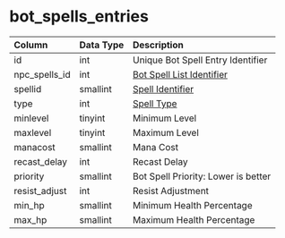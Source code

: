 # bot\_spells\_entries

| Column | Data Type | Description |
| :--- | :--- | :--- |
| id | int | Unique Bot Spell Entry Identifier |
| npc\_spells\_id | int | [Bot Spell List Identifier](../../../../categories/spells/bot-spell-list-ids) |
| spellid | smallint | [Spell Identifier](../../../schema/categories/bots/spells_new.md) |
| type | int | [Spell Type](../../../../categories/spells/spell-types) |
| minlevel | tinyint | Minimum Level |
| maxlevel | tinyint | Maximum Level |
| manacost | smallint | Mana Cost |
| recast\_delay | int | Recast Delay |
| priority | smallint | Bot Spell Priority: Lower is better |
| resist\_adjust | int | Resist Adjustment |
| min\_hp | smallint | Minimum Health Percentage |
| max\_hp | smallint | Maximum Health Percentage |

